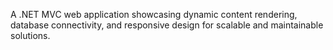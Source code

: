 A .NET MVC web application showcasing dynamic content rendering, database connectivity, and responsive design for scalable and maintainable solutions.
